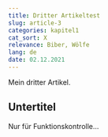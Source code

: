 ```yaml
---
title: Dritter Artikeltest
slug: article-3
categories: kapitel1
cat_sort: X
relevance: Biber, Wölfe
lang: de
date: 02.12.2021
---
```


Mein dritter Artikel.

## Untertitel

Nur für Funktionskontrolle...

